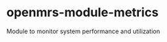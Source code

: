 openmrs-module-metrics
======================

Module to monitor system performance and utilization 
